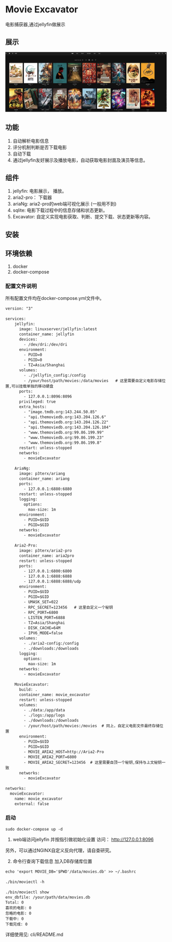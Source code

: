 # Movie Excavator 
电影捕获器,通过jellyfin做展示


## 展示
![image](./demo/jellyfin_home.jpg)


## 功能
1. 自动解析电影信息
2. 评分机制判断是否下载电影
3. 自动下载
4. 通过jellyfin友好展示及播放电影，自动获取电影封面及演员等信息。

## 组件
1. jellyfin: 电影展示， 播放。
2. aria2-pro： 下载器
3. ariaNg: aria2-pro的web端可视化展示 (一般用不到)
4. sqlite: 电影下载过程中的信息存储和状态更新。
5. Excavator: 自定义实现电影获取、判断、提交下载、状态更新等内容。

## 安装
## 环境依赖
1. docker
2. docker-compose

### 配置文件说明
所有配置文件均在docker-compose.yml文件中。
```
version: "3"

services:
    jellyfin:
      image: linuxserver/jellyfin:latest
      container_name: jellyfin
      devices:
        - /dev/dri:/dev/dri
      environment:
        - PUID=0
        - PGID=0
        - TZ=Asia/Shanghai
      volumes:
        - ./jellyfin_config:/config
        - /your/host/path/movies:/data/movies   # 这里需要自定义电影存储位置,可以挂载单独的移动硬盘
      ports:
        - 127.0.0.1:8096:8096
      privileged: true
      extra_hosts:
        - "image.tmdb.org:143.244.50.85"
        - "api.themoviedb.org:143.204.126.6"
        - "api.themoviedb.org:143.204.126.22"
        - "api.themoviedb.org:143.204.126.104"
        - "www.themoviedb.org:99.86.199.99"
        - "www.themoviedb.org:99.86.199.23"
        - "www.themoviedb.org:99.86.199.8"
      restart: unless-stopped
      networks:
        - movieExcavator

    AriaNg:
      image: p3terx/ariang
      container_name: ariang
      ports:
        - 127.0.0.1:6880:6880
      restart: unless-stopped
      logging:
        options:
          max-size: 1m
      environment:
        - PUID=$UID
        - PGID=$GID
      networks:
        - movieExcavator

    Aria2-Pro:
      image: p3terx/aria2-pro
      container_name: aria2pro
      restart: unless-stopped
      ports:
        - 127.0.0.1:6800:6800
        - 127.0.0.1:6888:6888
        - 127.0.0.1:6888:6888/udp
      environment:
        - PUID=$UID
        - PGID=$GID
        - UMASK_SET=022
        - RPC_SECRET=123456   # 这里自定义一个秘钥
        - RPC_PORT=6800
        - LISTEN_PORT=6888
        - TZ=Asia/Shanghai
        - DISK_CACHE=64M
        - IPV6_MODE=false
      volumes:
        - ./aria2-config:/config
        - ./downloads:/downloads
      logging:
        options:
          max-size: 1m
      networks:
        - movieExcavator

    MovieExcavator:
      build: .
      container_name: movie_excavator
      restart: unless-stopped
      volumes:
        - ./data:/app/data
        - ./logs:/app/logs
        - ./downloads:/downloads
        - /your/host/path/movies:/movies  # 同上，自定义电影文件最终存储位置
      environment:
        - PUID=$UID
        - PGID=$GID
        - MOVIE_ARIA2_HOST=http://Aria2-Pro
        - MOVIE_ARIA2_PORT=6800
        - MOVIE_ARIA2_SECRET=123456  # 这里需要自顶一个秘钥,保持与上文秘钥一致
      networks:
        - movieExcavator

networks:
  movieExcavator:
    name: movie_excavator
    external: false

```

### 启动
```
sudo docker-compose up -d
```

1. web端访问jellyfin 并按指引做初始化设置
访问： http://127.0.0.1:8096

另外，可以通过NGINX自定义反向代理，请自查研究。

2. 命令行查询下载信息
加入DB存储库位置
```
echo 'export MOVIE_DB='$PWD'/data/movies.db' >> ~/.bashrc

./bin/moviectl -h

./bin/moviectl show
env_dbfile: /your/path/data/movies.db
Total: 0
喜欢的电影: 0
忽略的电影: 0
下载中: 0
下载完成: 0
```
详细使用见: cli/README.md

